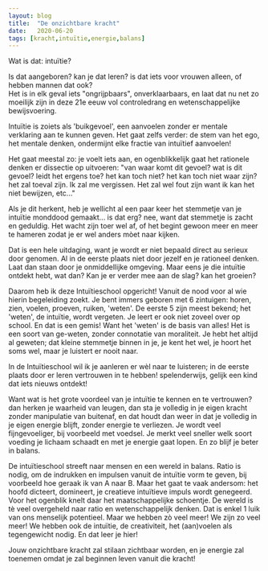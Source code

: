 ```yaml
---
layout: blog
title:  "De onzichtbare kracht"
date:   2020-06-20
tags: [kracht,intuïtie,energie,balans]
---
```


Wat is dat: intuïtie?

Is dat aangeboren? kan je dat leren? is dat iets voor vrouwen alleen, of hebben mannen dat ook?   
Het is in elk geval iets "ongrijpbaars", onverklaarbaars, en laat dat nu net zo moeilijk zijn in deze 21e eeuw vol controledrang en wetenschappelijke bewijsvoering.   

Intuïtie is zoiets als 'buikgevoel', een aanvoelen zonder er mentale verklaring aan te kunnen geven. Het gaat zelfs verder: de stem van het ego, het mentale denken, ondermijnt elke fractie van intuïtief aanvoelen!   

Het gaat meestal zo: je voelt iets aan, en ogenblikkelijk gaat het rationele denken er dissectie op uitvoeren: "van waar komt dit gevoel? wat is dit gevoel? leidt het ergens toe? het kan toch niet? het kan toch niet waar zijn? het zal toeval zijn. Ik zal me vergissen. Het zal wel fout zijn want ik kan het niet bewijzen, etc..."   


Als je dit herkent, heb je wellicht al een paar keer het stemmetje van je intuïtie monddood gemaakt... is dat erg? nee, want dat stemmetje is zacht en geduldig. Het wacht zijn toer wel af, of het begint gewoon meer en meer te hameren zodat je er wel anders mòet naar kijken.   

Dat is een hele uitdaging, want je wordt er niet bepaald direct au serieux door genomen. Al in de eerste plaats niet door jezelf en je rationeel denken. Laat dan staan door je onmiddellijke omgeving. Maar eens je die intuïtie ontdekt hebt, wat dan? Kan je er verder mee aan de slag? kan het groeien? 

Daarom heb ik deze Intuïtieschool opgericht! Vanuit de nood voor al wie hierin begeleiding zoekt. Je bent immers geboren met 6 zintuigen: horen, zien, voelen, proeven, ruiken, 'weten'. De eerste 5 zijn meest bekend; het 'weten', de intuïtie, wordt vergeten. Je leert er ook niet zoveel over op school. En dat is een gemis! Want het 'weten' is de basis van alles! Het is een soort van ge-weten, zonder connotatie van moraliteit. Je hebt het altijd al geweten; dat kleine stemmetje binnen in je, je kent het wel, je hoort het soms wel, maar je luistert er nooit naar. 

In de Intuïtieschool wil ik je aanleren er wèl naar te luisteren; in de eerste plaats door er leren vertrouwen in te hebben! spelenderwijs, gelijk een kind dat iets nieuws ontdekt!

Want wat is het grote voordeel van je intuïtie te kennen en te vertrouwen? dan herken je waarheid van leugen, dan sta je volledig in je eigen kracht zonder manipulatie van buitenaf, en dat houdt dan weer in dat je volledig in je eigen energie blijft, zonder energie te verliezen. Je wordt veel fijngevoeliger, bij voorbeeld met voedsel. Je merkt veel sneller welk soort voeding je lichaam schaadt en met je energie gaat lopen. En zo blijf je beter in balans. 

De intuïtieschool streeft naar mensen en een wereld in balans. Ratio is nodig, om de indrukken en impulsen vanuit de intuïtie vorm te geven, bij voorbeeld hoe geraak ik van A naar B. Maar het gaat te vaak andersom: het hoofd dicteert, domineert, je creatieve intuïtieve impuls wordt genegeerd. Voor het ogenblik knelt daar het maatschappelijke schoentje. De wereld is tè veel overgeheld naar ratio en wetenschappelijk denken. Dat is enkel 1 luik van ons menselijk potentieel. Maar we hebben zò veel meer! We zijn zo veel meer! We hebben ook de intuïtie, de creativiteit, het (aan)voelen als tegengewicht nodig. En dat leer je hier!   


Jouw onzichtbare kracht zal stilaan zichtbaar worden, en je energie zal toenemen omdat je zal beginnen leven vanuit die kracht!






